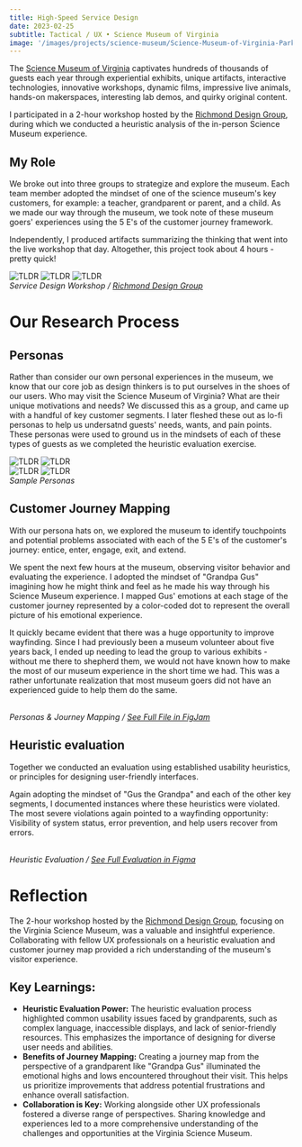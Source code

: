 ```yaml
---
title: High-Speed Service Design
date: 2023-02-25
subtitle: Tactical / UX • Science Museum of Virginia
image: '/images/projects/science-museum/Science-Museum-of-Virginia-Parking-Deck-2.jpg'
---
```


The [Science Museum of Virginia](https://smv.org) captivates hundreds of thousands of guests each year through experiential exhibits, unique artifacts, interactive technologies, innovative workshops, dynamic films, impressive live animals, hands-on makerspaces, interesting lab demos, and quirky original content. 

I participated in a 2-hour workshop hosted by the [Richmond Design Group](https://www.linkedin.com/company/rvadsgn/), during which we conducted a heuristic analysis of the in-person Science Museum experience.

## My Role
We broke out into three groups to strategize and explore the museum. Each team member adopted the mindset of one of the science museum's key customers, for example: a teacher, grandparent or parent, and a child. As we made our way through the museum, we took note of these museum goers' experiences using the 5 E's of the customer journey framework. 

Independently, I produced artifacts summarizing the thinking that went into the live workshop that day. Altogether, this project took about 4 hours - pretty quick!

<div class="gallery-box">
  <div class="gallery">
    <img src="/images/projects/science-museum/rvadesign-science-museum.jpg" loading="lazy" alt="TLDR">
    <img src="/images/projects/science-museum/rvadesign-ig.jpg" loading="lazy" alt="TLDR">
    <img src="/images/projects/science-museum/SMV_Exhibit_Speed_CN20.c13fe26d.fill-380x285.format-jpeg.jpg" loading="lazy" alt="TLDR">
  </div>
  <em>Service Design Workshop / <a href="https://www.linkedin.com/company/rvadsgn/" target="_blank">Richmond Design Group</a></em>
</div>

# Our Research Process

## Personas

Rather than consider our own personal experiences in the museum, we know that our core job as design thinkers is to put ourselves in the shoes of our users. Who may visit the Science Museum of Virginia? What are their unique motivations and needs? We discussed this as a group, and came up with a handful of key customer segments. I later fleshed these out as lo-fi personas to help us undersatnd guests' needs, wants, and pain points. These personas were used to ground us in the mindsets of each of these types of guests as we completed the heuristic evaluation exercise. 

<div class="gallery-box">
  <div class="gallery">
    <img src="/images/projects/science-museum/persona-1.png" loading="lazy" alt="TLDR">
    <img src="/images/projects/science-museum/persona-2.png" loading="lazy" alt="TLDR">
  </div>
</div>

<div class="gallery-box">
  <div class="gallery">
    <img src="/images/projects/science-museum/persona-3.png" loading="lazy" alt="TLDR">
    <img src="/images/projects/science-museum/persona-4.png" loading="lazy" alt="TLDR">
  </div>
  <em>Sample Personas </em>
</div>

## Customer Journey Mapping 

With our persona hats on, we explored the museum to identify touchpoints and potential problems associated with each of the 5 E's of the customer's journey: entice, enter, engage, exit, and extend.

We spent the next few hours at the museum, observing visitor behavior and evaluating the experience. I adopted the mindset of "Grandpa Gus" imagining how he might think and feel as he made his way through his Science Museum experience. I mapped Gus' emotions at each stage of the customer journey represented by a color-coded dot to represent the overall picture of his emotional experience.

It quickly became evident that there was a huge opportunity to improve wayfinding. Since I had previously been a museum volunteer about five years back, I ended up needing to lead the group to various exhibits - without me there to shepherd them, we would not have known how to make the most of our museum experience in the short time we had. This was a rather unfortunate realization that most museum goers did not have an experienced guide to help them do the same.

<div class="gallery-box">
  <div class="gallery">
    <img src="/images/projects/science-museum/persona-journey.png" B loading="lazy" alt="">
    <img src="/images/projects/science-museum/feelings.png" B loading="lazy" alt="">
  </div>
   <em>Personas & Journey Mapping / <a href="https://www.figma.com/board/ogzJQwRQg6dyqoqSthloEq/Science-Museum-Service-Design?node-id=0-1&t=12F7h5RwaW06QJgu-1" target="_blank">See Full File in FigJam</a></em>
</div>

## Heuristic evaluation

Together we conducted an evaluation using established usability heuristics, or principles for designing user-friendly interfaces.

Again adopting the mindset of "Gus the Grandpa" and each of the other key segments, I documented instances where these heuristics were violated. The most severe violations again pointed to a wayfinding opportunity: Visibility of system status, error prevention, and help users recover from errors.

<div class="gallery-box">
  <div class="gallery">
    <img src="/images/projects/science-museum/heuristic1-5.png" B loading="lazy" alt="">
    <img src="/images/projects/science-museum/heuristic6-10.png" B loading="lazy" alt="">
  </div>
  <em>Heuristic Evaluation / <a href="https://www.figma.com/proto/c3s8QpGsV3yzEmjSYIqMxZ/Science-Museum-Heuristic-Eval?node-id=7-1114&t=PpGnXly5xsKrQRg9-1" target="_blank">See Full Evaluation in Figma</a></em>
</div>

# Reflection

The 2-hour workshop hosted by the [Richmond Design Group](https://www.linkedin.com/company/rvadsgn/), focusing on the Virginia Science Museum, was a valuable and insightful experience. Collaborating with fellow UX professionals on a heuristic evaluation and customer journey map provided a rich understanding of the museum's visitor experience.

## Key Learnings:

* __Heuristic Evaluation Power:__ The heuristic evaluation process highlighted common usability issues faced by grandparents, such as complex language, inaccessible displays, and lack of senior-friendly resources. This emphasizes the importance of designing for diverse user needs and abilities.
* __Benefits of Journey Mapping:__ Creating a journey map from the perspective of a grandparent like "Grandpa Gus" illuminated the emotional highs and lows encountered throughout their visit. This helps us prioritize improvements that address potential frustrations and enhance overall satisfaction.
* __Collaboration is Key:__ Working alongside other UX professionals fostered a diverse range of perspectives. Sharing knowledge and experiences led to a more comprehensive understanding of the challenges and opportunities at the Virginia Science Museum.